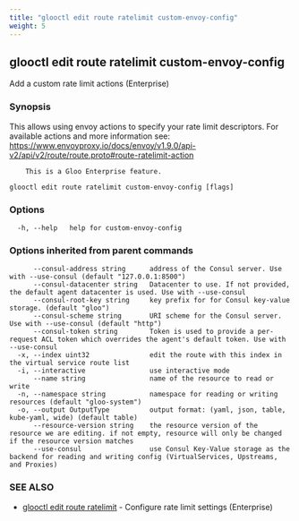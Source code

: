 ```yaml
---
title: "glooctl edit route ratelimit custom-envoy-config"
weight: 5
---
```

## glooctl edit route ratelimit custom-envoy-config

Add a custom rate limit actions (Enterprise)

### Synopsis

This allows using envoy actions to specify your rate limit descriptors.
		For available actions and more information see: https://www.envoyproxy.io/docs/envoy/v1.9.0/api-v2/api/v2/route/route.proto#route-ratelimit-action
		
		This is a Gloo Enterprise feature.

```
glooctl edit route ratelimit custom-envoy-config [flags]
```

### Options

```
  -h, --help   help for custom-envoy-config
```

### Options inherited from parent commands

```
      --consul-address string      address of the Consul server. Use with --use-consul (default "127.0.0.1:8500")
      --consul-datacenter string   Datacenter to use. If not provided, the default agent datacenter is used. Use with --use-consul
      --consul-root-key string     key prefix for for Consul key-value storage. (default "gloo")
      --consul-scheme string       URI scheme for the Consul server. Use with --use-consul (default "http")
      --consul-token string        Token is used to provide a per-request ACL token which overrides the agent's default token. Use with --use-consul
  -x, --index uint32               edit the route with this index in the virtual service route list
  -i, --interactive                use interactive mode
      --name string                name of the resource to read or write
  -n, --namespace string           namespace for reading or writing resources (default "gloo-system")
  -o, --output OutputType          output format: (yaml, json, table, kube-yaml, wide) (default table)
      --resource-version string    the resource version of the resource we are editing. if not empty, resource will only be changed if the resource version matches
      --use-consul                 use Consul Key-Value storage as the backend for reading and writing config (VirtualServices, Upstreams, and Proxies)
```

### SEE ALSO

* [glooctl edit route ratelimit](../glooctl_edit_route_ratelimit)	 - Configure rate limit settings (Enterprise)

